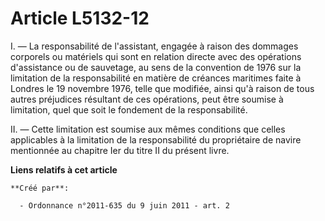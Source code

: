 # Article L5132-12

I. ― La responsabilité de l'assistant, engagée à raison des dommages corporels ou matériels qui sont en relation directe avec
des opérations d'assistance ou de sauvetage, au sens de la convention de 1976 sur la limitation de la responsabilité en
matière de créances maritimes faite à Londres le 19 novembre 1976, telle que modifiée, ainsi qu'à raison de tous autres
préjudices résultant de ces opérations, peut être soumise à limitation, quel que soit le fondement de la responsabilité. 

II. ― Cette limitation est soumise aux mêmes conditions que celles applicables à la limitation de la responsabilité du
propriétaire de navire mentionnée au chapitre Ier du titre II du présent livre.

**Liens relatifs à cet article**

	**Créé par**:

	  - Ordonnance n°2011-635 du 9 juin 2011 - art. 2
